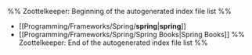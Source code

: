 %% Zoottelkeeper: Beginning of the autogenerated index file list  %%
-  [[Programming/Frameworks/Spring/__spring__|__spring__]]
-  [[Programming/Frameworks/Spring/Spring Books|Spring Books]]
%% Zoottelkeeper: End of the autogenerated index file list  %%
